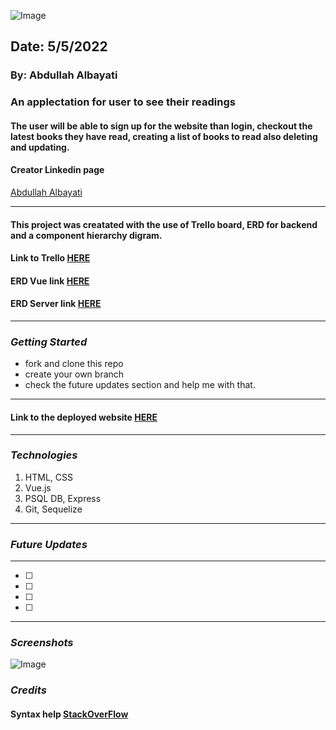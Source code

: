 ![Image](https://i.ibb.co/g3T05CN/Screen-Shot-2022-05-05-at-9-17-39-AM.png)

## Date: 5/5/2022

### By: Abdullah Albayati

### An applectation for user to see their readings

#### The user will be able to sign up for the website than login, checkout the latest books they have read, creating a list of books to read also deleting and updating.

#### Creator Linkedin page

[Abdullah Albayati](https://www.linkedin.com/in/abdullah-albayati-85b3771b4/)

---

#### This project was creatated with the use of Trello board, ERD for backend and a component hierarchy digram.

#### Link to Trello [HERE](https://trello.com/b/LdMOEvSr/my-books)

#### ERD Vue link [HERE](https://i.ibb.co/GpxzzCF/Component-H-drawio.png)

#### ERD Server link [HERE](https://i.ibb.co/WvvRhZd/server-drawio.png)

---

### _Getting Started_

- fork and clone this repo
- create your own branch
- check the future updates section and help me with that.

---

#### Link to the deployed website [HERE](https://git.heroku.com/my-boo.git)

---

### _Technologies_

1. HTML, CSS
2. Vue.js
3. PSQL DB, Express
4. Git, Sequelize

---

### _Future Updates_

---

- [ ]
- [ ]
- [ ]
- [ ]

---

### _Screenshots_

![Image]()

### _Credits_

#### Syntax help [StackOverFlow](https://stackoverflow.com/)

